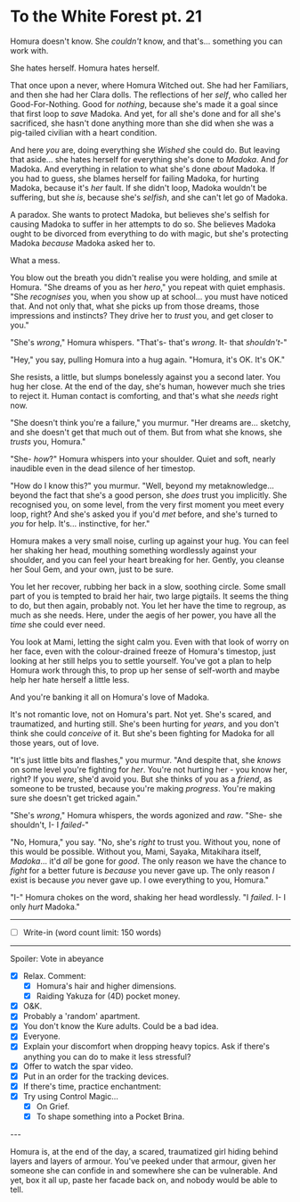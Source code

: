 # To the White Forest pt. 21

Homura doesn't know. She *couldn't* know, and that's... something you can work with.

She hates herself. Homura hates herself.

That once upon a never, where Homura Witched out. She had her Familiars, and then she had her Clara dolls. The reflections of her *self*, who called her Good-For-Nothing. Good for *nothing*, because she's made it a goal since that first loop to *save* Madoka. And yet, for all she's done and for all she's sacrificed, she hasn't done anything more than she did when she was a pig-tailed civilian with a heart condition.

And here *you* are, doing everything she *Wished* she could do. But leaving that aside... she hates herself for everything she's done to *Madoka*. And *for* Madoka. And everything in relation to what she's done *about* Madoka. If you had to guess, she blames herself for failing Madoka, for hurting Madoka, because it's *her* fault. If she didn't loop, Madoka wouldn't be suffering, but she *is*, because she's *selfish*, and she can't let go of Madoka.

A paradox. She wants to protect Madoka, but believes she's selfish for causing Madoka to suffer in her attempts to do so. She believes Madoka ought to be divorced from everything to do with magic, but she's protecting Madoka *because* Madoka asked her to.

What a mess.

You blow out the breath you didn't realise you were holding, and smile at Homura. "She dreams of you as her *hero*," you repeat with quiet emphasis. "She *recognises* you, when you show up at school... you must have noticed that. And not only that, what she picks up from those dreams, those impressions and instincts? They drive her to *trust* you, and get closer to you."

"She's *wrong*," Homura whispers. "That's- that's *wrong*. It- that *shouldn't-*"

"Hey," you say, pulling Homura into a hug again. "Homura, it's OK. It's OK."

She resists, a little, but slumps bonelessly against you a second later. You hug her close. At the end of the day, she's human, however much she tries to reject it. Human contact is comforting, and that's what she *needs* right now.

"She doesn't think you're a failure," you murmur. "Her dreams are... sketchy, and she doesn't get that much out of them. But from what she knows, she *trusts* you, Homura."

"She- *how*?" Homura whispers into your shoulder. Quiet and soft, nearly inaudible even in the dead silence of her timestop.

"How do I know this?" you murmur. "Well, beyond my metaknowledge... beyond the fact that she's a good person, she *does* trust you implicitly. She recognised you, on some level, from the very first moment you meet every loop, right? And she's asked you if you'd *met* before, and she's turned to *you* for help. It's... instinctive, for her."

Homura makes a very small noise, curling up against your hug. You can feel her shaking her head, mouthing something wordlessly against your shoulder, and you can feel your heart breaking for her. Gently, you cleanse her Soul Gem, and your own, just to be sure.

You let her recover, rubbing her back in a slow, soothing circle. Some small part of you is tempted to braid her hair, two large pigtails. It seems the thing to do, but then again, probably not. You let her have the time to regroup, as much as she needs. Here, under the aegis of her power, you have all the *time* she could ever need.

You look at Mami, letting the sight calm you. Even with that look of worry on her face, even with the colour-drained freeze of Homura's timestop, just looking at her still helps you to settle yourself. You've got a plan to help Homura work through this, to prop up her sense of self-worth and maybe help her hate herself a little less.

And you're banking it all on Homura's love of Madoka.

It's not romantic love, not on Homura's part. Not yet. She's scared, and traumatized, and hurting still. She's been hurting for *years*, and you don't think she could *conceive* of it. But she's been fighting for Madoka for all those years, out of love.

"It's just little bits and flashes," you murmur. "And despite that, she *knows* on some level you're fighting for *her*. You're not hurting her - you know her, right? If you *were*, she'd avoid you. But she thinks of you as a *friend*, as someone to be trusted, because you're making *progress*. You're making sure she doesn't get tricked again."

"She's *wrong*," Homura whispers, the words agonized and *raw*. "She- she shouldn't, I- I *failed-*"

"No, Homura," you say. "No, she's *right* to trust you. Without you, none of this would be possible. Without you, Mami, Sayaka, Mitakihara itself, *Madoka*... it'd *all* be gone for *good*. The only reason we have the chance to *fight* for a better future is *because* you never gave up. The only reason *I* exist is because *you* never gave up. I owe everything to you, Homura."

"I-" Homura chokes on the word, shaking her head wordlessly. "I *failed*. I- I only *hurt* Madoka."

---

- [ ] Write-in (word count limit: 150 words)

---

Spoiler: Vote in abeyance

- [x] Relax. Comment:
  - [x] Homura's hair and higher dimensions.
  - [x] Raiding Yakuza for (4D) pocket money.
- [x] O\&K.
- [x] Probably a 'random' apartment.
- [x] You don't know the Kure adults. Could be a bad idea.
- [x] Everyone.
- [x] Explain your discomfort when dropping heavy topics. Ask if there's anything you can do to make it less stressful?
- [x] Offer to watch the spar video.
- [x] Put in an order for the tracking devices.
- [x] If there's time, practice enchantment:
- [x] Try using Control Magic...
  - [x] On Grief.
  - [x] To shape something into a Pocket Brina.

---​

Homura is, at the end of the day, a scared, traumatized girl hiding behind layers and layers of armour. You've peeked under that armour, given her someone she can confide in and somewhere she can be vulnerable. And yet, box it all up, paste her facade back on, and nobody would be able to tell.
